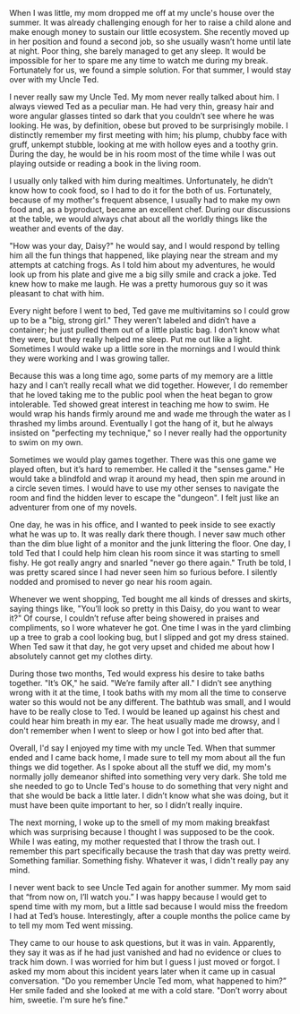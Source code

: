 When I was little, my mom dropped me off at my uncle's house over the summer. It was already challenging enough for her to raise a child alone and make enough money to sustain our little ecosystem. She recently moved up in her position and found a second job, so she usually wasn’t home until late at night. Poor thing, she barely managed to get any sleep. It would be impossible for her to spare me any time to watch me during my break. Fortunately for us, we found a simple solution. For that summer, I would stay over with my Uncle Ted.

I never really saw my Uncle Ted. My mom never really talked about him. I always viewed Ted as a peculiar man. He had very thin, greasy hair and wore angular glasses tinted so dark that you couldn’t see where he was looking. He was, by definition, obese but proved to be surprisingly mobile. I distinctly remember my first meeting with him; his plump, chubby face with gruff, unkempt stubble, looking at me with hollow eyes and a toothy grin. During the day, he would be in his room most of the time while I was out playing outside or reading a book in the living room. 

I usually only talked with him during mealtimes. Unfortunately, he didn’t know how to cook food, so I had to do it for the both of us. Fortunately, because of my mother's frequent absence, I usually had to make my own food and, as a byproduct, became an excellent chef. During our discussions at the table, we would always chat about all the worldly things like the weather and events of the day.

"How was your day, Daisy?" he would say, and I would respond by telling him all the fun things that happened, like playing near the stream and my attempts at catching frogs. As I told him about my adventures, he would look up from his plate and give me a big silly smile and crack a joke. Ted knew how to make me laugh. He was a pretty humorous guy so it was pleasant to chat with him.

Every night before I went to bed, Ted gave me multivitamins so I could grow up to be a "big, strong girl." They weren’t labeled and didn’t have a container; he just pulled them out of a little plastic bag. I don’t know what they were, but they really helped me sleep. Put me out like a light. Sometimes I would wake up a little sore in the mornings and I would think they were working and I was growing taller. 

Because this was a long time ago, some parts of my memory are a little hazy and I can’t really recall what we did together. However, I do remember that he loved taking me to the public pool when the heat began to grow intolerable. Ted showed great interest in teaching me how to swim. He would wrap his hands firmly around me and wade me through the water as I thrashed my limbs around. Eventually I got the hang of it, but he always insisted on "perfecting my technique," so I never really had the opportunity to swim on my own. 

Sometimes we would play games together. There was this one game we played often, but it’s hard to remember. He called it the "senses game." He would take a blindfold and wrap it around my head, then spin me around in a circle seven times. I would have to use my other senses to navigate the room and find the hidden lever to escape the "dungeon". I felt just like an adventurer from one of my novels.

One day, he was in his office, and I wanted to peek inside to see exactly what he was up to. It was really dark there though. I never saw much other than the dim blue light of a monitor and the junk littering the floor. One day, I told Ted that I could help him clean his room since it was starting to smell fishy. He got really angry and snarled  "never go there again." Truth be told, I was pretty scared since I had never seen him so furious before. I silently nodded and promised to never go near his room again.

Whenever we went shopping, Ted bought me all kinds of dresses and skirts, saying things like, "You’ll look so pretty in this Daisy, do you want to wear it?" Of course, I couldn’t refuse after being showered in praises and compliments, so I wore whatever he got. One time I was in the yard climbing up a tree to grab a cool looking bug, but I slipped and got my dress stained. When Ted saw it that day, he got very upset and chided me about how I absolutely cannot get my clothes dirty. 

During those two months, Ted would express his desire to take baths together. "It’s OK," he said. "We’re family after all." I didn’t see anything wrong with it at the time, I took baths with my mom all the time to conserve water so this would not be any different. The bathtub was small, and I would have to be really close to Ted. I would be leaned up against his chest and could hear him breath in my ear. The heat usually made me drowsy, and I don't remember when I went to sleep or how I got into bed after that.

Overall, I'd say I enjoyed my time with my uncle Ted. When that summer ended and I came back home, I made sure to tell my mom about all the fun things we did together. As I spoke about all the stuff we did, my mom's normally jolly demeanor shifted into something very very dark. She told me she needed to go to Uncle Ted's house to do something that very night and that she would be back a little later. I didn’t know what she was doing, but it must have been quite important to her, so I didn’t really inquire. 

The next morning, I woke up to the smell of my mom making breakfast which was surprising because I thought I was supposed to be the cook. While I was eating, my mother requested that I throw the trash out. I remember this part specifically because the trash that day was pretty weird. Something familiar. Something fishy. Whatever it was, I didn't really pay any mind.

I never went back to see Uncle Ted again for another summer. My mom said that “from now on, I’ll watch you.” I was happy because I would get to spend time with my mom, but a little sad because I would miss the freedom I had at Ted’s house. Interestingly, after a couple months the police came by to tell my mom Ted went missing. 

They came to our house to ask questions, but it was in vain. Apparently, they say it was as if he had just vanished and had no evidence or clues to track him down. I was worried for him but I guess I just moved or forgot. I asked my mom about this incident years later when it came up in casual conversation. "Do you remember Uncle Ted mom, what happened to him?” Her smile faded and she looked at me with a cold stare. "Don’t worry about him, sweetie. I'm sure he’s fine."